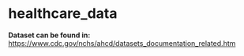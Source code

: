 # healthcare_data


__Dataset can be found in:__
https://www.cdc.gov/nchs/ahcd/datasets_documentation_related.htm
